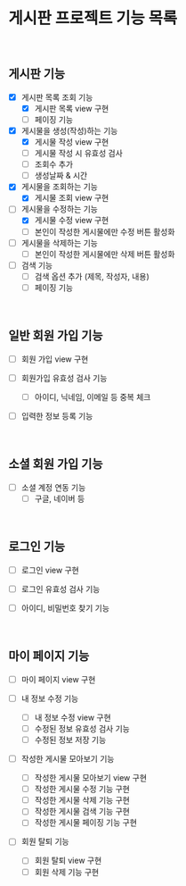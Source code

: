 # 게시판 프로젝트 기능 목록

<br>

## 게시판 기능
  -[X] 게시판 목록 조회 기능
    -[X] 게시판 목록 view 구현
    -[ ] 페이징 기능

  -[X] 게시물을 생성(작성)하는 기능
    -[X] 게시물 작성 view 구현
    -[ ] 게시물 작성 시 유효성 검사
    -[ ] 조회수 추가
    -[ ] 생성날짜 & 시간
    
  -[X] 게시물을 조회하는 기능
    -[X] 게시물 조회 view 구현
    
  -[ ] 게시물을 수정하는 기능
    -[X] 게시물 수정 view 구현
    -[ ] 본인이 작성한 게시물에만 수정 버튼 활성화
    
  -[ ] 게시물을 삭제하는 기능
    -[ ] 본인이 작성한 게시물에만 삭제 버튼 활성화
  
  -[ ] 검색 기능
    -[ ] 검색 옵션 추가 (제목, 작성자, 내용)
    -[ ] 페이징 기능
  
<br>

## 일반 회원 가입 기능
  -[ ] 회원 가입 view 구현
  
  -[ ] 회원가입 유효성 검사 기능
    -[ ] 아이디, 닉네임, 이메일 등 중복 체크
    
  -[ ] 입력한 정보 등록 기능
  
<br>
  
## 소셜 회원 가입 기능
  -[ ] 소셜 계정 연동 기능
    -[ ] 구글, 네이버 등

<br>

## 로그인 기능
  -[ ] 로그인 view 구현

  -[ ] 로그인 유효성 검사 기능
  
  -[ ] 아이디, 비밀번호 찾기 기능
  
<br>

## 마이 페이지 기능
  -[ ] 마이 페이지 view 구현
  
  -[ ] 내 정보 수정 기능
    -[ ] 내 정보 수정 view 구현
    -[ ] 수정된 정보 유효성 검사 기능
    -[ ] 수정된 정보 저장 기능
    
  -[ ] 작성한 게시물 모아보기 기능
    -[ ] 작성한 게시물 모아보기 view 구현
    -[ ] 작성한 게시물 수정 기능 구현
    -[ ] 작성한 게시물 삭제 기능 구현
    -[ ] 작성한 게시물 검색 기능 구현
    -[ ] 작성한 게시물 페이징 기능 구현
    
  -[ ] 회원 탈퇴 기능
    -[ ] 회원 탈퇴 view 구현
    -[ ] 회원 삭제 기능 구현
